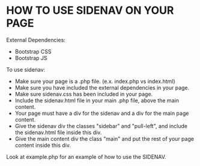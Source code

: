 HOW TO USE SIDENAV ON YOUR PAGE
===============================
External Dependencies:
- Bootstrap CSS
- Bootstrap JS

To use sidenav:
- Make sure your page is a .php file. (e.x. index.php vs index.html)
- Make sure you have included the external dependencies in your page.
- Make sure sidenav.css has been included in your page.
- Include the sidenav.html file in your main .php file, above the main content.
- Your page must have a div for the sidenav and a div for the main page content.
- Give the sidenav div the classes "sidebar" and "pull-left", and include the sidenav.html file inside this div.
- Give the main content div the class "main" and put the rest of your page content inside this div.

Look at example.php for an example of how to use the SIDENAV.
